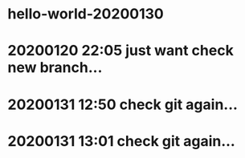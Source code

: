 # hello-world-20200130
# 20200120 22:05 just want check new branch...
# 20200131 12:50 check git again... 
# 20200131 13:01 check git again... 
